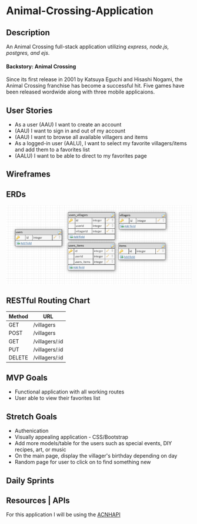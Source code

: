 # Animal-Crossing-Application

## Description

An Animal Crossing full-stack application utilizing <i>express, node.js, postgres, and ejs</i>.

#### Backstory: Animal Crossing

Since its first release in 2001 by Katsuya Eguchi and Hisashi Nogami, the Animal Crossing franchise has become a successful hit. Five games have been released wordwide along with three mobile applicaions. 

## User Stories

* As a user (AAU) I want to create an account
* (AAU) I want to sign in and out of my account
* (AAU) I want to browse all available villagers and items
* As a logged-in user (AALU), I want to select my favorite villagers/items and add them to a favorites list
* (AALU) I want to be able to direct to my favorites page

## Wireframes

## ERDs

![ERDs](/imgs/ERD.PNG)

## RESTful Routing Chart

| Method  | URL             | 
| ------- | ---             |
| GET     | /villagers      |
| POST    | /villagers      |
| GET     | /villagers/:id  |
| PUT     | /villagers/:id  |
| DELETE  | /villagers/:id  |

## MVP Goals

* Functional application with all working routes
* User able to view their favorites list

## Stretch Goals

* Authenication
* Visually appealing application - CSS/Bootstrap
* Add more models/table for the users such as special events, DIY recipes, art, or music
* On the main page, display the villager's birthday depending on day
* Random page for user to click on to find something new

## Daily Sprints

## Resources | APIs

For this application I will be using the [ACNHAPI](http://achnapi.com/)

